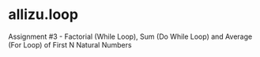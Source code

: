 # allizu.loop
Assignment #3 - Factorial (While Loop), Sum (Do While Loop) and Average (For Loop) of First N Natural Numbers

